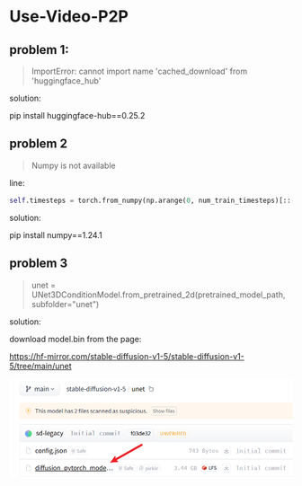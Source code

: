 # Use-Video-P2P

## problem 1: 

> ImportError: cannot import name 'cached_download' from 'huggingface_hub'

solution: 

pip install huggingface-hub==0.25.2

## problem 2  

> Numpy is not available

line:

```python
self.timesteps = torch.from_numpy(np.arange(0, num_train_timesteps)[::-1].copy())
```

solution:

pip install numpy==1.24.1

## problem 3

> unet = UNet3DConditionModel.from_pretrained_2d(pretrained_model_path, subfolder="unet")

solution:

download model.bin from the page:

https://hf-mirror.com/stable-diffusion-v1-5/stable-diffusion-v1-5/tree/main/unet

![alt text](img/img-1.png)